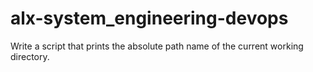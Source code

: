 # alx-system_engineering-devops
Write a script that prints the absolute path name of the current working directory.

